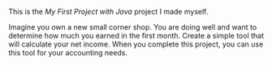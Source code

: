 This is the *My First Project with Java* project I made myself.


<p>Imagine you own a new small corner shop. You are doing well and want to determine how much you earned in the first month. Create a simple tool that will calculate your net income. When you complete this project, you can use this tool for your accounting needs.</p><br/><br/><a 
